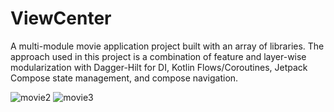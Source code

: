 # ViewCenter
A multi-module movie application project built with an array of libraries. The approach used in this project is a combination of feature and layer-wise modularization with Dagger-Hilt for DI, Kotlin Flows/Coroutines, Jetpack Compose state management, and compose navigation.






![movie2](https://user-images.githubusercontent.com/52376591/228033485-3c7aeeed-9bd9-4da9-b7f5-803db62c7a12.png)
![movie3](https://user-images.githubusercontent.com/52376591/228033504-ad297296-ae84-4104-8fc8-c61793f26291.png)
